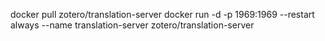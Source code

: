 docker pull zotero/translation-server
docker run -d -p 1969:1969 --restart always --name translation-server zotero/translation-server
